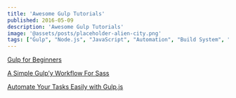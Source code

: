 ```yaml
---
title: 'Awesome Gulp Tutorials'
published: 2016-05-09
description: 'Awesome Gulp Tutorials'
image: '@assets/posts/placeholder-alien-city.png'
tags: ["Gulp", "Node.js", "JavaScript", "Automation", "Build System", "Frontend", "Web Development"]
---
```


[Gulp for Beginners](https://css-tricks.com/gulp-for-beginners/)

[A Simple Gulp’y Workflow For Sass](http://www.sitepoint.com/simple-gulpy-workflow-sass/)

[Automate Your Tasks Easily with Gulp.js](https://scotch.io/tutorials/automate-your-tasks-easily-with-gulp-js)
